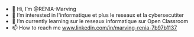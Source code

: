 - 👋 Hi, I’m @RENIA-Marving
- 👀 I’m interested in l'informatique et plus le reseaux et la cybersecutiter
- 🌱 I’m currently learning sur le reseaux informatique sur Open Classroom
- 📫 How to reach me www.linkedin.com/in/marving-renia-7b97b1137

<!---
RENIA-Marving/RENIA-Marving is a ✨ special ✨ repository because its `README.md` (this file) appears on your GitHub profile.
You can click the Preview link to take a look at your changes.
--->
